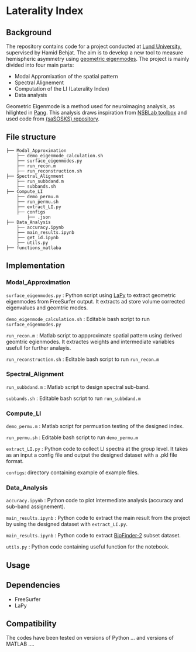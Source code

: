 # Laterality Index

## Background 
The repository contains code for a project conducted at [Lund University](https://www.lunduniversity.lu.se/lucat/group/v1000549), supervised by Hamid Behjat. The aim is to develop a new tool to measure hemispheric asymmetry using [geometric eigenmodes](https://www.nature.com/articles/s41586-023-06098-1). The project is mainly divided into four main parts:

- Modal Appromixation of the spatial pattern
- Spectral Alignement
- Computation of the LI (Laterality Index)
- Data analysis

Geometric Eigenmode is a method used for neuroimaging analysis, as hilighted in [Pang]((https://www.nature.com/articles/s41586-023-06098-1)). This analysis draws inspiration from [NSBLab toolbox](https://github.com/NSBLab/BrainEigenmodes/tree/main) and used code from [(saSOSKS) repository](https://github.com/aitchbi/saSOSKS). 
## File structure
```
├── Modal_Approximation
    ├── demo_eigenmode_calculation.sh
    ├── surface_eigenmodes.py
    ├── run_recon.m
    ├── run_reconstruction.sh
├── Spectral_Alignment
    ├── run_subbdand.m
    ├── subbands.sh
├── Compute_LI
    ├── demo_permu.m
    ├── run_permu.sh
    ├── extract_LI.py
    ├── configs
        ├── .json
├── Data_Analysis
    ├── accuracy.ipynb
    ├── main_results.ipynb
    ├── get_id.ipynb
    ├── utils.py
├── functions_matlaba

```

## Implementation 


### Modal_Approximation

 `surface_eigenmodes.py` : Python script using [LaPy](https://github.com/Deep-MI/LaPy/tree/main) to extract geometric eigenmodes from FreeSurfer output. It extracts ad store volume corrected eigenvalues and geomtric modes. 

 `demo_eigenmode_calculation.sh` : Editable bash script to run `surface_eigenmodes.py` 
 
 `run_recon.m` : Matlab script to appproximate spatial pattern using derived geomtric egienmodes. It extractes weights and intermediate variables usefull for further analayis. 
 
 `run_reconstruction.sh` : Editable bash script to run  `run_recon.m`

###  Spectral_Alignment

`run_subbdand.m` : Matlab script to design spectral sub-band. 

`subbands.sh` : Editable bash script to run `run_subbdand.m`

###  Compute_LI

`demo_permu.m` : Matlab script for permuation testing of the designed index. 

`run_permu.sh` : Editable bash script to run `demo_permu.m`

`extract_LI.py` : Python code to collect LI spectra at the group level. It takes as an input a config file and output the designed dataset with a .pkl file format. 

`configs`: directory containing example of example files.

### Data_Analysis
`accuracy.ipynb` : Python code to plot intermediate analysis (accuracy and sub-band assignement). 

`main_results.ipynb`  : Python code to extract the main result from the project by using the designed dataset with `extract_LI.py`.

`main_results.ipynb` : Python code to extract [BioFinder-2](https://biofinder.se) subset dataset. 

`utils.py` : Python code containing useful function for the notebook. 

## Usage 

## Dependencies 
 - FreeSurfer
 - LaPy

## Compatibility  
The codes have been tested on versions of Python ... and versions of MATLAB ....
